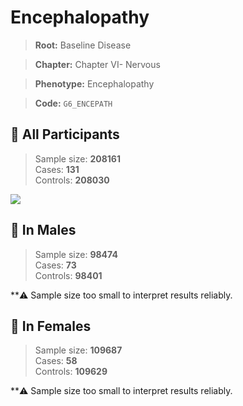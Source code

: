 # Encephalopathy

> **Root:** Baseline Disease  

> **Chapter:** Chapter VI- Nervous  

> **Phenotype:** Encephalopathy  

> **Code:** `G6_ENCEPATH`

## 🧪 All Participants  
> Sample size: **208161**  
> Cases: **131**  
> Controls: **208030**
<img src="/Disease/Figures/ALL/Incidence/G6_ENCEPATH.png"/>
<CsvTable src="/public/Disease/Data/ALL/Incidence/COX_G6_ENCEPATH.csv" label="🔍 View full results" />

## 👨 In Males  
> Sample size: **98474**  
> Cases: **73**  
> Controls: **98401**

**⚠️ Sample size too small to interpret results reliably.


## 👩 In Females  
> Sample size: **109687**  
> Cases: **58**  
> Controls: **109629**

**⚠️ Sample size too small to interpret results reliably.

